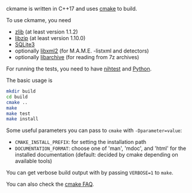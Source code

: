 ckmame is written in C++17 and uses [cmake](https://cmake.org) to build.

To use ckmame, you need
- [zlib](http://www.zlib.net/) (at least version 1.1.2)
- [libzip](https://libzip.org/) (at least version 1.10.0)
- [SQLite3](https://www.sqlite.org/)
- optionally [libxml2](http://xmlsoft.org/) (for M.A.M.E. -listxml and detectors)
- optionally [libarchive](https://www.libarchive.org/) (for reading from 7z archives)

For running the tests, you need to have [nihtest](https://nih.at/nihtest/) and [Python](https://python.org).

The basic usage is
```sh
mkdir build
cd build
cmake ..
make
make test
make install
```

Some useful parameters you can pass to `cmake` with `-Dparameter=value`:

- `CMAKE_INSTALL_PREFIX`: for setting the installation path
- `DOCUMENTATION_FORMAT`: choose one of 'man', 'mdoc', and 'html' for
  the installed documentation (default: decided by cmake depending on
  available tools)

You can get verbose build output with by passing `VERBOSE=1` to `make`.

You can also check the [cmake FAQ](https://cmake.org/Wiki/CMake_FAQ).
